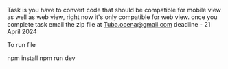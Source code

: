 
Task is you have to convert code that should be compatible for mobile view as well as web view, right now it's only compatible for web view.
once you complete task email the zip file at Tuba.ocena@gmail.com
deadline - 21 April 2024

To run file 

npm install
npm run dev


